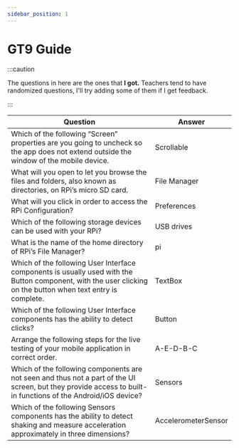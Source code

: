 ```yaml
---
sidebar_position: 1
---
```


# GT9 Guide 

:::caution 

The questions in here are the ones that **I got.** Teachers tend to have randomized questions, I'll try adding some of them if I get feedback.

:::

| Question    | Answer      |
| ----------- | ----------- |
| Which of the following “Screen” properties are you going to uncheck so the app does not extend outside the window of the mobile device. | Scrollable |
| What will you open to let you browse the files and folders, also known as directories, on RPi’s micro SD card. | File Manager |
| What will you click in order to access the RPi Configuration? | Preferences |
| Which of the following storage devices can be used with your RPi? | USB drives |
| What is the name of the home directory of RPi’s File Manager? | pi |
| Which of the following User Interface components is usually used with the Button component, with the user clicking on the button when text entry is complete. | TextBox |
| Which of the following User Interface components has the ability to detect clicks? | Button |
| Arrange the following steps for the live testing of your mobile application in correct order. | A-E-D-B-C |
| Which of the following components are not seen and thus not a part of the UI screen, but they provide access to built-in functions of the Android/iOS device? | Sensors |
| Which of the following Sensors components has the ability to detect shaking and measure acceleration approximately in three dimensions? | AccelerometerSensor |


